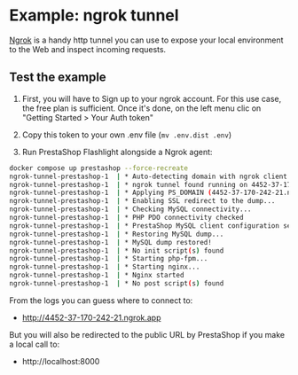 # Example: ngrok tunnel

[Ngrok](https://ngrok.com) is a handy http tunnel you can use to expose your local environment to the Web and inspect incoming requests.

## Test the example

1. First, you will have to Sign up to your ngrok account. For this use case, the free plan is sufficient. Once it's done, on the left menu clic on "Getting Started > Your Auth token"

2. Copy this token to your own .env file (`mv .env.dist .env`)

3. Run PrestaShop Flashlight alongside a Ngrok agent:

```sh
docker compose up prestashop --force-recreate
ngrok-tunnel-prestashop-1  | * Auto-detecting domain with ngrok client api on http://ngrok:4040...
ngrok-tunnel-prestashop-1  | * ngrok tunnel found running on 4452-37-170-242-21.ngrok.app
ngrok-tunnel-prestashop-1  | * Applying PS_DOMAIN (4452-37-170-242-21.ngrok.app) to the dump...
ngrok-tunnel-prestashop-1  | * Enabling SSL redirect to the dump...
ngrok-tunnel-prestashop-1  | * Checking MySQL connectivity...
ngrok-tunnel-prestashop-1  | * PHP PDO connectivity checked
ngrok-tunnel-prestashop-1  | * PrestaShop MySQL client configuration set
ngrok-tunnel-prestashop-1  | * Restoring MySQL dump...
ngrok-tunnel-prestashop-1  | * MySQL dump restored!
ngrok-tunnel-prestashop-1  | * No init script(s) found
ngrok-tunnel-prestashop-1  | * Starting php-fpm...
ngrok-tunnel-prestashop-1  | * Starting nginx...
ngrok-tunnel-prestashop-1  | * Nginx started
ngrok-tunnel-prestashop-1  | * No post script(s) found
```

From the logs you can guess where to connect to:

- http://4452-37-170-242-21.ngrok.app

But you will also be redirected to the public URL by PrestaShop if you make a local call to:

- http://localhost:8000
